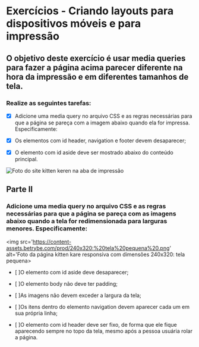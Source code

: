 # Exercícios - Criando layouts para dispositivos móveis e para impressão

## O objetivo deste exercício é usar media queries para fazer a página acima parecer diferente na hora da impressão e em diferentes tamanhos de tela.

### Realize as seguintes tarefas:

- [x] Adicione uma media query no arquivo CSS e as regras necessárias para que a página se pareça com a imagem abaixo quando ela for impressa. Especificamente:

- [x] Os elementos com id header, navigation e footer devem desaparecer;

- [x] O elemento com id aside deve ser mostrado abaixo do conteúdo principal.

<img src='https://content-assets.betrybe.com/prod/Visualiza%C3%A7%C3%A3o%20da%20p%C3%A1gina%20antes%20da%20impress%C3%A3o.png' alt='Foto do site kitten keren na aba de impressão'>

## Parte II

### Adicione uma media query no arquivo CSS e as regras necessárias para que a página se pareça com as imagens abaixo quando a tela for redimensionada para larguras menores. Especificamente:

<img src='https://content-assets.betrybe.com/prod/240x320:%20tela%20pequena%20.png' alt='Foto da página kitten kare responsiva com dimensões 240x320: tela pequena>

- [ ]O elemento com id aside deve desaparecer;

- [ ]O elemento body não deve ter padding;

- [ ]As imagens não devem exceder a largura da tela;

- [ ]Os itens dentro do elemento navigation devem aparecer cada um em sua própria linha;

- [ ]O elemento com id header deve ser fixo, de forma que ele fique aparecendo sempre no topo da tela, mesmo após a pessoa usuária rolar a página.

